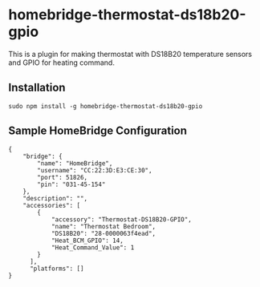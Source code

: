 # homebridge-thermostat-ds18b20-gpio
This is a plugin for making thermostat with DS18B20 temperature sensors and
GPIO for heating command.

Installation
--------------------
    sudo npm install -g homebridge-thermostat-ds18b20-gpio

Sample HomeBridge Configuration
--------------------
    {
        "bridge": {
            "name": "HomeBridge",
            "username": "CC:22:3D:E3:CE:30",
            "port": 51826,
            "pin": "031-45-154"
        },
        "description": "",
        "accessories": [
            {
                "accessory": "Thermostat-DS18B20-GPIO",
                "name": "Thermostat Bedroom",
                "DS18B20": "28-0000063f4ead",
                "Heat_BCM_GPIO": 14,
                "Heat_Command_Value": 1
            }
          ],
          "platforms": []
    }
